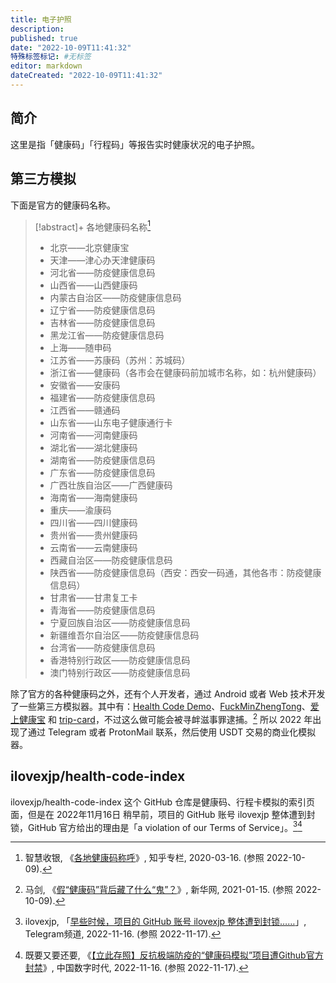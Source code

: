 ```yaml
---
title: 电子护照
description:
published: true
date: "2022-10-09T11:41:32"
特殊标签标记: #无标签
editor: markdown
dateCreated: "2022-10-09T11:41:32"
---
```


## 简介

这里是指「健康码」「行程码」等报告实时健康状况的电子护照。

## 第三方模拟

下面是官方的健康码名称。

> [!abstract]+ 各地健康码名称[^NNhP5]
>
> +   北京——北京健康宝
> +   天津——津心办天津健康码
> +   河北省——防疫健康信息码
> +   山西省——山西健康码
> +   内蒙古自治区——防疫健康信息码
> +   辽宁省——防疫健康信息码
> +   吉林省——防疫健康信息码
> +   黑龙江省——防疫健康信息码
> +   上海——随申码
> +   江苏省——苏康码（苏州：苏城码）
> +   浙江省——健康码（各市会在健康码前加城市名称，如：杭州健康码）
> +   安徽省——安康码
> +   福建省——防疫健康信息码
> +   江西省——赣通码
> +   山东省——山东电子健康通行卡
> +   河南省——河南健康码
> +   湖北省——湖北健康码
> +   湖南省——防疫健康信息码
> +   广东省——防疫健康信息码
> +   广西壮族自治区——广西健康码
> +   海南省——海南健康码
> +   重庆——渝康码
> +   四川省——四川健康码
> +   贵州省——贵州健康码
> +   云南省——云南健康码
> +   西藏自治区——防疫健康信息码
> +   陕西省——防疫健康信息码（西安：西安一码通，其他各市：防疫健康信息码）
> +   甘肃省——甘肃复工卡
> +   青海省——防疫健康信息码
> +   宁夏回族自治区——防疫健康信息码
> +   新疆维吾尔自治区——防疫健康信息码
> +   台湾省——防疫健康信息码
> +   香港特别行政区——防疫健康信息码
> +   澳门特别行政区——防疫健康信息码

[^NNhP5]: 智慧收银, 《[各地健康码称呼](https://archive.ph/NNhP5 "https://zhuanlan.zhihu.com/p/113553181")》, 知乎专栏, 2020-03-16. (参照 2022-10-09).

除了官方的各种健康码之外，还有个人开发者，通过 Android 或者 Web 技术开发了一些第三方模拟器。其中有：[Health Code Demo](/software/电子护照/Health_Code_Demo.md)、[FuckMinZhengTong](/software/电子护照/FuckMinZhengTong.md)、[爱上健康宝](/software/电子护照/爱上健康宝.md) 和 [trip-card](/software/电子护照/trip-card.md)，不过这么做可能会被寻衅滋事罪逮捕。[^88162] 所以 2022 年出现了通过 Telegram 或者 ProtonMail 联系，然后使用 USDT 交易的商业化模拟器。

[^88162]: 马剑, 《[假“健康码”背后藏了什么“鬼”？](https://web.archive.org/web/20220525125004/http://www.xinhuanet.com/2021-01/15/c_1126988162.htm)》, 新华网, 2021-01-15. (参照 2022-10-09).

## ilovexjp/health-code-index

ilovexjp/health-code-index 这个 GitHub 仓库是健康码、行程卡模拟的索引页面，但是在 2022年11月16日 稍早前，项目的 GitHub 账号 ilovexjp 整体遭到封锁，GitHub 官方给出的理由是「a violation of our Terms of Service」。[^gh_ilovexjp][^689723]

[^gh_ilovexjp]: ilovexjp, 「[早些时候，项目的 GitHub 账号 ilovexjp 整体遭到封锁……](https://web.archive.org/web/20221116152328/https://t.me/s/gh_ilovexjp/31)」, Telegram频道, 2022-11-16. (参照 2022-11-17).

[^689723]: 既要又要还要, 《[【立此存照】反抗极端防疫的“健康码模拟”项目遭Github官方封禁](https://web.archive.org/web/20221117100427/https://chinadigitaltimes.net/chinese/689723.html)》, 中国数字时代, 2022-11-16. (参照 2022-11-17).
